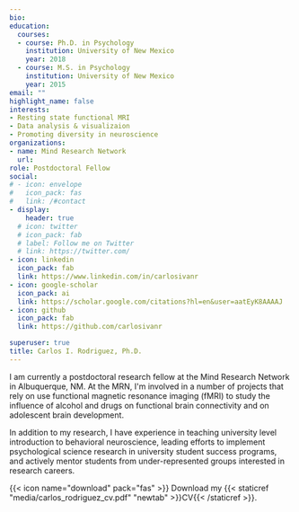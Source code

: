```yaml
---
bio:
education:
  courses:
  - course: Ph.D. in Psychology
    institution: University of New Mexico
    year: 2018
  - course: M.S. in Psychology
    institution: University of New Mexico
    year: 2015
email: ""
highlight_name: false
interests:
- Resting state functional MRI
- Data analysis & visualizaion
- Promoting diversity in neuroscience
organizations:
- name: Mind Research Network
  url: 
role: Postdoctoral Fellow
social:
# - icon: envelope
#   icon_pack: fas
#   link: /#contact
- display:
    header: true
  # icon: twitter
  # icon_pack: fab
  # label: Follow me on Twitter
  # link: https://twitter.com/
- icon: linkedin
  icon_pack: fab
  link: https://www.linkedin.com/in/carlosivanr
- icon: google-scholar
  icon_pack: ai
  link: https://scholar.google.com/citations?hl=en&user=aatEyK8AAAAJ
- icon: github
  icon_pack: fab
  link: https://github.com/carlosivanr

superuser: true
title: Carlos I. Rodriguez, Ph.D.
---
```


I am currently a postdoctoral research fellow at the Mind Research Network in Albuquerque, NM. At the MRN, I'm involved in a number of projects that rely on use functional magnetic resonance imaging (fMRI) to study the influence of alcohol and drugs on functional brain connectivity and on adolescent brain development.

In addition to my research, I have experience in teaching university level introduction to behavioral neuroscience, leading efforts to implement psychological science research in university student success programs, and actively mentor students from under-represented groups interested in research careers.

{{< icon name="download" pack="fas" >}} Download my {{< staticref "media/carlos_rodriguez_cv.pdf" "newtab" >}}CV{{< /staticref >}}.
